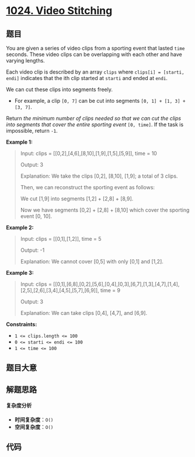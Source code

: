 # [1024. Video Stitching](https://leetcode.com/problems/video-stitching/)

## 题目

You are given a series of video clips from a sporting event that lasted `time`
seconds. These video clips can be overlapping with each other and have varying
lengths.

Each video clip is described by an array `clips` where `clips[i] = [starti,
endi]` indicates that the ith clip started at `starti` and ended at `endi`.

We can cut these clips into segments freely.

- For example, a clip `[0, 7]` can be cut into segments `[0, 1] + [1, 3] + [3, 7]`.

Return _the minimum number of clips needed so that we can cut the clips into
segments that cover the entire sporting event_ `[0, time]`. If the task is
impossible, return `-1`.

**Example 1:**

> Input: clips = [[0,2],[4,6],[8,10],[1,9],[1,5],[5,9]], time = 10
>
> Output: 3
>
> Explanation: We take the clips [0,2], [8,10], [1,9]; a total of 3 clips.
>
> Then, we can reconstruct the sporting event as follows:
>
> We cut [1,9] into segments [1,2] + [2,8] + [8,9].
>
> Now we have segments [0,2] + [2,8] + [8,10] which cover the sporting event [0, 10].

**Example 2:**

> Input: clips = [[0,1],[1,2]], time = 5
>
> Output: -1
>
> Explanation: We cannot cover [0,5] with only [0,1] and [1,2].

**Example 3:**

> Input: clips = [[0,1],[6,8],[0,2],[5,6],[0,4],[0,3],[6,7],[1,3],[4,7],[1,4],[2,5],[2,6],[3,4],[4,5],[5,7],[6,9]], time = 9
>
> Output: 3
>
> Explanation: We can take clips [0,4], [4,7], and [6,9].

**Constraints:**

- `1 <= clips.length <= 100`
- `0 <= starti <= endi <= 100`
- `1 <= time <= 100`

## 题目大意

## 解题思路

#### 复杂度分析

- **时间复杂度**：`O()`
- **空间复杂度**：`O()`

## 代码

```javascript

```
